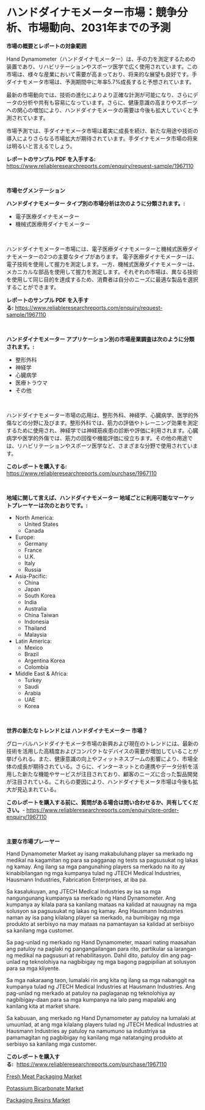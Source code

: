 <p><h1>ハンドダイナモメーター市場：競争分析、市場動向、2031年までの予測</h1></p><p><strong>市場の概要とレポートの対象範囲</strong></p>
<p><p>Hand Dynamometer（ハンドダイナモメーター）は、手の力を測定するための装置であり、リハビリテーションやスポーツ医学で広く使用されています。この市場は、様々な産業において需要が高まっており、将来的な展望も良好です。手ダイナモメータ市場は、予測期間中に年率5.7%成長すると予想されています。</p><p>最新の市場動向では、技術の進化によりより正確な計測が可能になり、さらにデータの分析や共有も容易になっています。さらに、健康意識の高まりやスポーツへの関心の増加により、ハンドダイナモメータの需要は今後も拡大していくと予測されています。</p><p>市場予測では、手ダイナモメータ市場は着実に成長を続け、新たな用途や技術の導入によりさらなる市場拡大が期待されています。手ダイナモメータ市場の将来は明るいと言えるでしょう。</p></p>
<p><strong>レポートのサンプル PDF を入手する:</strong> <a href="https://www.reliableresearchreports.com/enquiry/request-sample/1967110">https://www.reliableresearchreports.com/enquiry/request-sample/1967110</a></p>
<p>&nbsp;</p>
<p><strong>市場セグメンテーション</strong></p>
<p><strong>ハンドダイナモメーター タイプ別の市場分析は次のように分類されます。:</strong></p>
<p><ul><li>電子医療ダイナモメーター</li><li>機械式医療用ダイナモメーター</li></ul></p>
<p>&nbsp;</p>
<p><p>ハンドダイナモメーター市場には、電子医療ダイナモメーターと機械式医療ダイナモメーターの2つの主要なタイプがあります。 電子医療ダイナモメーターは、電子技術を使用して握力を測定します。一方、機械式医療ダイナモメーターは、メカニカルな部品を使用して握力を測定します。それぞれの市場は、異なる技術を使用して同じ目的を達成するため、消費者は自分のニーズに最適な製品を選択することができます。</p></p>
<p><strong>レポートのサンプル PDF を入手する:</strong>&nbsp;<a href="https://www.reliableresearchreports.com/enquiry/request-sample/1967110">https://www.reliableresearchreports.com/enquiry/request-sample/1967110</a></p>
<p>&nbsp;</p>
<p><strong> ハンドダイナモメーター アプリケーション別の市場産業調査は次のように分類されます。:</strong></p>
<p><ul><li>整形外科</li><li>神経学</li><li>心臓病学</li><li>医療トラウマ</li><li>その他</li></ul></p>
<p>&nbsp;</p>
<p><p>ハンドダイナモメーター市場の応用は、整形外科、神経学、心臓病学、医学的外傷などの分野に及びます。整形外科では、筋力の評価やトレーニング効果を測定するために使用され、神経学では神経筋疾患の診断や評価に利用されます。心臓病学や医学的外傷では、筋力の回復や機能評価に役立ちます。その他の用途では、リハビリテーションやスポーツ医学など、さまざまな分野で使用されています。</p></p>
<p><strong>このレポートを購入する:</strong>&nbsp; <a href="https://www.reliableresearchreports.com/purchase/1967110">https://www.reliableresearchreports.com/purchase/1967110</a></p>
<p>&nbsp;</p>
<p><strong>地域に関して言えば、ハンドダイナモメーター 地域ごとに利用可能なマーケットプレーヤーは次のとおりです。:</strong></p>
<p><ul>
    <li>
        North America:
        <ul>
            <li>United States</li>
            <li>Canada</li>
        </ul>
    </li>
    <li>
        Europe:
        <ul>
            <li>Germany</li>
            <li>France</li>
            <li>U.K.</li>
            <li>Italy</li>
            <li>Russia</li>
        </ul>
    </li>
    <li>
        Asia-Pacific:
        <ul>
            <li>China</li>
            <li>Japan</li>
            <li>South Korea</li>
            <li>India</li>
            <li>Australia</li>
            <li>China Taiwan</li>
            <li>Indonesia</li>
            <li>Thailand</li>
            <li>Malaysia</li>
        </ul>
    </li>
    <li>
        Latin America:
        <ul>
            <li>Mexico</li>
            <li>Brazil</li>
            <li>Argentina Korea</li>
            <li>Colombia</li>
        </ul>
    </li>
    <li>
        Middle East & Africa:
        <ul>
            <li>Turkey</li>
            <li>Saudi</li>
            <li>Arabia</li>
            <li>UAE</li>
            <li>Korea</li>
        </ul>
    </li>
    </ul></p>
<p>&nbsp;</p>
<p><strong>世界の新たなトレンドとは ハンドダイナモメーター 市場？</strong></p>
<p><p>グローバルハンドダイナモメータ市場の新興および現在のトレンドには、最新の技術を活用した高精度およびコンパクトなデバイスの需要が増加していることが挙げられる。また、健康意識の向上やフィットネスブームの影響により、市場全体の成長が期待されている。さらに、インターネットとの連携やデータ分析を活用した新たな機能やサービスが注目されており、顧客のニーズに合った製品開発が注目されている。これらの要因により、ハンドダイナモメータ市場は今後も拡大が見込まれている。</p></p>
<p><strong>このレポートを購入する前に、質問がある場合は問い合わせるか、共有してください。</strong>- <a href="https://www.reliableresearchreports.com/enquiry/pre-order-enquiry/1967110">https://www.reliableresearchreports.com/enquiry/pre-order-enquiry/1967110</a></p>
<p>&nbsp;</p>
<p><strong>主要な市場プレーヤー</strong></p>
<p><p>Hand Dynamometer Market ay isang makabuluhang player sa merkado ng medikal na kagamitan ng para sa pagganap ng tests sa pagsusukat ng lakas ng kamay. Ang ilang sa mga pangunahing players sa merkado na ito ay kinabibilangan ng mga kumpanya tulad ng JTECH Medical Industries, Hausmann Industries, Fabrication Enterprises, at iba pa.</p><p>Sa kasalukuyan, ang JTECH Medical Industries ay isa sa mga nangungunang kumpanya sa merkado ng Hand Dynamometer. Ang kumpanya ay kilala para sa kanilang mataas na kalidad at nauugnay na mga solusyon sa pagsusukat ng lakas ng kamay. Ang Hausmann Industries naman ay isa pang kilalang player sa merkado, na bumibigay ng mga produkto at serbisyo na may mataas na pamantayan sa kalidad at serbisyo sa kanilang mga customer.</p><p>Sa pag-unlad ng merkado ng Hand Dynamometer, maaari nating maasahan ang patuloy na paglaki ng pangangailangan para rito, partikular sa larangan ng medikal na pagsusuri at rehabilitasyon. Dahil dito, patuloy din ang pag-unlad ng teknolohiya na nagbibigay ng mga bagong pagpipilian at solusyon para sa mga kliyente.</p><p>Sa mga nakaraang taon, lumalaki rin ang kita ng ilang sa mga nabanggit na kumpanya tulad ng JTECH Medical Industries at Hausmann Industries. Ang pag-unlad ng merkado at patuloy na paglaganap ng teknolohiya ay nagbibigay-daan para sa mga kumpanya na lalo pang mapalaki ang kanilang kita at market share.</p><p>Sa kabuuan, ang merkado ng Hand Dynamometer ay patuloy na lumalaki at umuunlad, at ang mga kilalang players tulad ng JTECH Medical Industries at Hausmann Industries ay patuloy na namumuno sa industriya sa pamamagitan ng pagbibigay ng kanilang mga natatanging produkto at serbisyo sa kanilang mga customer.</p></p>
<p><strong>このレポートを購入する:</strong>&nbsp;&nbsp;<a href="https://www.reliableresearchreports.com/purchase/1967110">https://www.reliableresearchreports.com/purchase/1967110</a></p>
<p><p><a href="https://sore-arch-6db.notion.site/Fresh-Meat-Packaging-Market-with-the-goal-of-estimating-the-market-size-and-future-growth-potential--23355a6b64c64ed7a65530a7c02014fa">Fresh Meat Packaging Market</a></p><p><a href="https://funky-papaya-cf4.notion.site/Global-Potassium-Bicarbonate-Market-Size-and-Market-Trends-Insights-and-Projections-from-2024-to-20-23f39a7ecd8e44558d6da6e9464b1b2a">Potassium Bicarbonate Market</a></p><p><a href="https://confirmed-shield-e13.notion.site/Packaging-Resins-Market-Offers-Provide-Insightful-Data-for-the-Time-Period-from-2024-to-2031-and-als-1b6c141f9c8e405497f8596e0f327fa0">Packaging Resins Market</a></p></p>